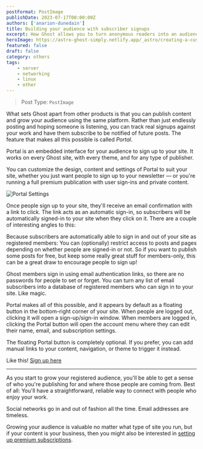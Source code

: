 ```yaml
---
postFormat: PostImage
publishDate: 2023-07-17T00:00:00Z
authors: ['anarion-dunedain']
title: Building your audience with subscriber signups
excerpt: How Ghost allows you to turn anonymous readers into an audience of active subscribers, so you know what's working and what isn't.
heroImage: https://astro-ghost-simply.netlify.app/_astro/creating-a-custom-theme_ZkW3yI.webp
featured: false
draft: false
category: others
tags:
    - server
    - networking
    - linux
    - other
---
```


> Post Type: `PostImage`

What sets Ghost apart from other products is that you can publish content and grow your audience using the same platform. Rather than just endlessly posting and hoping someone is listening, you can track real signups against your work and have them subscribe to be notified of future posts. The feature that makes all this possible is called _Portal_.

Portal is an embedded interface for your audience to sign up to your site. It works on every Ghost site, with every theme, and for any type of publisher.

You can customize the design, content and settings of Portal to suit your site, whether you just want people to sign up to your newsletter — or you're running a full premium publication with user sign-ins and private content.

![Portal Settings](https://static.ghost.org/v4.0.0/images/portalsettings.png)

Once people sign up to your site, they'll receive an email confirmation with a link to click. The link acts as an automatic sign-in, so subscribers will be automatically signed-in to your site when they click on it. There are a couple of interesting angles to this:

Because subscribers are automatically able to sign in and out of your site as registered members: You can (optionally) restrict access to posts and pages depending on whether people are signed-in or not. So if you want to publish some posts for free, but keep some really great stuff for members-only, this can be a great draw to encourage people to sign up!

Ghost members sign in using email authentication links, so there are no passwords for people to set or forget. You can turn any list of email subscribers into a database of registered members who can sign in to your site. Like magic.

Portal makes all of this possible, and it appears by default as a floating button in the bottom-right corner of your site. When people are logged out, clicking it will open a sign-up/sign-in window. When members are logged in, clicking the Portal button will open the account menu where they can edit their name, email, and subscription settings.

The floating Portal button is completely optional. If you prefer, you can add manual links to your content, navigation, or theme to trigger it instead.

Like this! [Sign up here](https://example.com)

---

As you start to grow your registered audience, you'll be able to get a sense of who you're publishing for and where those people are coming from. Best of all: You'll have a straightforward, reliable way to connect with people who enjoy your work.

Social networks go in and out of fashion all the time. Email addresses are timeless.

Growing your audience is valuable no matter what type of site you run, but if your content is your business, then you might also be interested in [setting up premium subscriptions](https://example.com).
